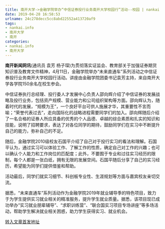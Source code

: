 ```yaml
---
title: 南开大学->金融学院举办“中信证券投行业务南开大学校园行”活动--校园 | nankai.info
date: 2019-04-28 16:58:53
urlname: 24c278decc5cc8abd22552a413720af9
tags: 
- nankai.info
- 南开大学
- 南开
categories:
- nankai.info
- 南开大学
---
```


**南开新闻网讯**(通讯员 袁芳 杨子琛)为贯彻落实证监会、教育部关于加强证券期货知识普及教育文件精神，4月11日，金融学院举办“未来直通车”系列活动之中信证券投行业务南开大学校园行活动。讲座由金融学院团委书记袁芳主持，来自南开大学各学院150余名在校生参会。

中信证券执行总经理、投行委人才发展中心负责人邵向辉介绍了中信证券的发展战略及投行业务，包括资产规模、营业能力和公司组织架构等方面。邵向辉认为，随着时代的发展，“规模为王”，一个良好平台可供人施展才华，其重要性不言而喻；“荣誉代表过去”，走向国际化的战略进程需要同学们的加入。邵向辉随后介绍了一名合格的证券人所应具备的优秀的个人品德、卓越的综合素质和扎实的知识和技能，说明了招聘要求，表达了对各位同学的期待，鼓励同学们在实习中不断提升自己的能力，弥补自己的不足。

随后，金融学院2010级校友石国平介绍了自己对于投行实习的看法和理解。石国平认为，通过实习可以体验工作、了解工作的性质，确定自己对工作的兴趣；也可以确认个人能力和工作岗位的匹配度；此外，不要囿于专业和过往实习经历的限制，每个人都是一张白纸，拥有无限的发展空间。石国平随后分享了自己的实习经历，希望能为同学们提供借鉴和帮助。

活动最后，同学们就实习细节、科创板专业性、生涯规划等方面与嘉宾校友亲切交流。

据悉，“未来直通车”系列活动作为金融学院2019年就业辅导季的特色项目，致力于为学生提供实习就业相关的精准服务，提升学生就业质量。据悉，该项目现已成功举办“实习就业朋辈辅导”、“求职训练营”、“联合国实习项目专场讲座”等多场活动，帮助学生解决就业相关困惑，助力学生获得实习、就业机会。

[转入文章首发地址](http://news.nankai.edu.cn/qqxy/system/2019/04/17/000445495.shtml)